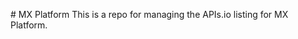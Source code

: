 #   M X   P l a t f o r m 
 T h i s   i s   a   r e p o   f o r   m a n a g i n g   t h e   A P I s . i o   l i s t i n g   f o r   M X   P l a t f o r m . 
